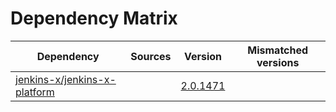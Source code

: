 # Dependency Matrix

Dependency | Sources | Version | Mismatched versions
---------- | ------- | ------- | -------------------
[jenkins-x/jenkins-x-platform](https://github.com/jenkins-x/jenkins-x-platform) |  | [2.0.1471](https://github.com/jenkins-x/jenkins-x-platform/releases/tag/v2.0.1471) | 
